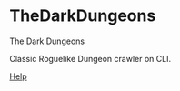 # TheDarkDungeons
The Dark Dungeons 

Classic Roguelike Dungeon crawler on CLI.


[Help](/DarkDungeon/help.txt)
